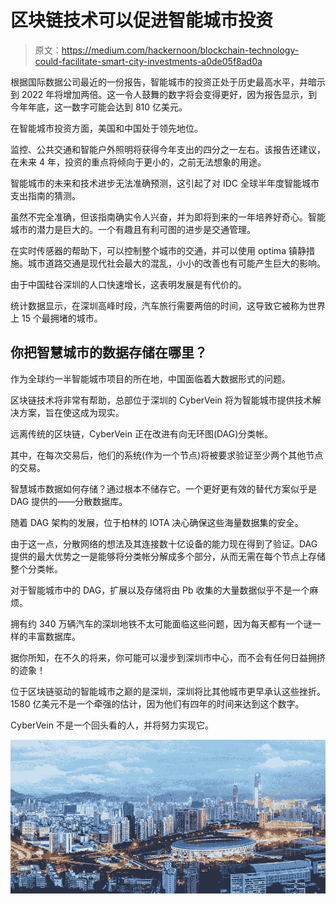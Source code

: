# 区块链技术可以促进智能城市投资

> 原文：<https://medium.com/hackernoon/blockchain-technology-could-facilitate-smart-city-investments-a0de05f8ad0a>

根据国际数据公司最近的一份报告，智能城市的投资正处于历史最高水平，并暗示到 2022 年将增加两倍。这一令人鼓舞的数字将会变得更好，因为报告显示，到今年年底，这一数字可能会达到 810 亿美元。

在智能城市投资方面，美国和中国处于领先地位。

监控、公共交通和智能户外照明将获得今年支出的四分之一左右。该报告还建议，在未来 4 年，投资的重点将倾向于更小的，之前无法想象的用途。

智能城市的未来和技术进步无法准确预测，这引起了对 IDC 全球半年度智能城市支出指南的猜测。

虽然不完全准确，但该指南确实令人兴奋，并为即将到来的一年培养好奇心。智能城市的潜力是巨大的。一个有趣且有利可图的进步是交通管理。

在实时传感器的帮助下，可以控制整个城市的交通，并可以使用 optima 镇静措施。城市道路交通是现代社会最大的混乱，小小的改善也有可能产生巨大的影响。

由于中国硅谷深圳的人口快速增长，这表明发展是有代价的。

统计数据显示，在深圳高峰时段，汽车旅行需要两倍的时间，这导致它被称为世界上 15 个最拥堵的城市。

## **你把智慧城市的数据存储在哪里？**

作为全球约一半智能城市项目的所在地，中国面临着大数据形式的问题。

区块链技术将非常有帮助，总部位于深圳的 CyberVein 将为智能城市提供技术解决方案，旨在使这成为现实。

远离传统的区块链，CyberVein 正在改进有向无环图(DAG)分类帐。

其中，在每次交易后，他们的系统(作为一个节点)将被要求验证至少两个其他节点的交易。

智慧城市数据如何存储？通过根本不储存它。一个更好更有效的替代方案似乎是 DAG 提供的——分散数据库。

随着 DAG 架构的发展，位于柏林的 IOTA 决心确保这些海量数据集的安全。

由于这一点，分散网络的想法及其连接数十亿设备的能力现在得到了验证。DAG 提供的最大优势之一是能够将分类帐分解成多个部分，从而无需在每个节点上存储整个分类帐。

对于智能城市中的 DAG，扩展以及存储将由 Pb 收集的大量数据似乎不是一个麻烦。

拥有约 340 万辆汽车的深圳地铁不太可能面临这些问题，因为每天都有一个谜一样的丰富数据库。

据你所知，在不久的将来，你可能可以漫步到深圳市中心，而不会有任何日益拥挤的迹象！

位于区块链驱动的智能城市之巅的是深圳，深圳将比其他城市更早承认这些挫折。1580 亿美元不是一个牵强的估计，因为他们有四年的时间来达到这个数字。

CyberVein 不是一个回头看的人，并将努力实现它。

![](img/28e2ccd20b5211ecf948ca6c37d90736.png)